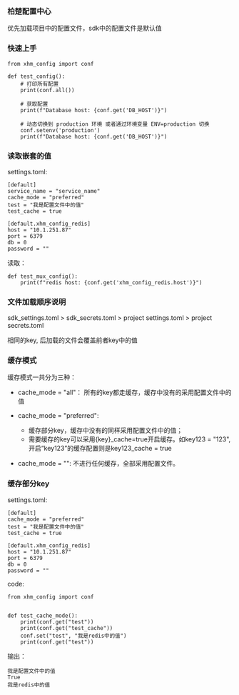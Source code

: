 ### 柏楚配置中心

优先加载项目中的配置文件，sdk中的配置文件是默认值


### 快速上手
  
    from xhm_config import conf

    def test_config():
        # 打印所有配置
        print(conf.all())
    
        # 获取配置
        print(f"Database host: {conf.get('DB_HOST')}")
    
        # 动态切换到 production 环境 或者通过环境变量 ENV=production 切换
        conf.setenv('production')
        print(f"Database host: {conf.get('DB_HOST')}")
  
 
### 读取嵌套的值

settings.toml:

    [default]
    service_name = "service_name"
    cache_mode = "preferred"
    test = "我是配置文件中的值"
    test_cache = true
    
    [default.xhm_config_redis]
    host = "10.1.251.87"
    port = 6379
    db = 0
    password = ""
 
读取：

    def test_mux_config():
        print(f"redis host: {conf.get('xhm_config_redis.host')}")



### 文件加载顺序说明

sdk_settings.toml > sdk_secrets.toml > project settings.toml > project secrets.toml

相同的key, 后加载的文件会覆盖前者key中的值


### 缓存模式

缓存模式一共分为三种：


- cache_mode = "all"： 所有的key都走缓存，缓存中没有的采用配置文件中的值
- cache_mode = "preferred": 
  - 缓存部分key，缓存中没有的同样采用配置文件中的值； 
  - 需要缓存的key可以采用{key}_cache=true开启缓存。如key123 = "123", 开启“key123”的缓存配置则是key123_cache = true

- cache_mode = "": 不进行任何缓存，全部采用配置文件。

### 缓存部分key

settings.toml:

    [default]
    cache_mode = "preferred"
    test = "我是配置文件中的值"
    test_cache = true
    
    [default.xhm_config_redis]
    host = "10.1.251.87"
    port = 6379
    db = 0
    password = ""

code:

    from xhm_config import conf

    
    def test_cache_mode():
        print(conf.get("test"))
        print(conf.get("test_cache"))
        conf.set("test", "我是redis中的值")
        print(conf.get("test"))

输出：

    我是配置文件中的值
    True
    我是redis中的值